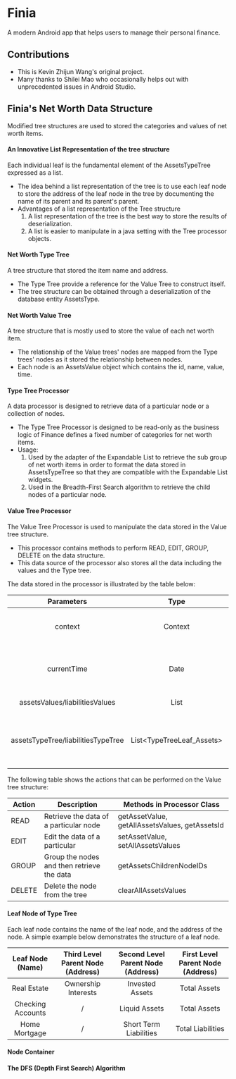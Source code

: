 # Finia

A modern Android app that helps users to manage their personal finance.

## Contributions

- This is Kevin Zhijun Wang's original project. 
- Many thanks to Shilei Mao who occasionally helps out with unprecedented issues in Android Studio.

## Finia's Net Worth Data Structure

Modified tree structures are used to stored the categories and values of net worth items.

#### An Innovative List Representation of the tree structure

Each individual leaf is the fundamental element of the AssetsTypeTree expressed as a list.
- The idea behind a list representation of the tree is to use each leaf node to store the address of the leaf node in the tree
  by documenting the name of its parent and its parent's parent.
- Advantages of a list representation of the Tree structure
    1. A list representation of the tree is the best way to store the results of deserialization.
    2. A list is easier to manipulate in a java setting with the Tree processor objects.

#### Net Worth Type Tree

A tree structure that stored the item name and address.
- The Type Tree provide a reference for the Value Tree to construct itself.
- The tree structure can be obtained through a deserialization of the database entity AssetsType.

#### Net Worth Value Tree

A tree structure that is mostly used to store the value of each net worth item.
- The relationship of the Value trees' nodes are mapped from the Type trees' nodes as it stored the relationship between nodes.
- Each node is an AssetsValue object which contains the id, name, value, time.

#### Type Tree Processor

A data processor is designed to retrieve data of a particular node or a collection of nodes.
- The Type Tree Processor is designed to be read-only as the business logic of Finance defines a fixed number of categories for net worth items.
- Usage:
     1. Used by the adapter of the Expandable List to retrieve the sub group of net worth items 
        in order to format the data stored in AssetsTypeTree so that they are compatible with the Expandable List widgets.
     2. Used in the Breadth-First Search algorithm to retrieve the child nodes of a particular node.

#### Value Tree Processor

The Value Tree Processor is used to manipulate the data stored in the Value tree structure.
- This processor contains methods to perform READ, EDIT, GROUP, DELETE on the data structure.
- This data source of the processor also stores all the data including the values and the Type tree.

The data stored in the processor is illustrated by the table below:

Parameters	| Type	| Description	| 
:-------------: | :-------------: | :-------------: |
context	| Context | The context which the processor is used
currentTime	| Date	| The current time associated with the data source
assetsValues/liabilitiesValues | List<AssetsValue>	| The data source
assetsTypeTree/liabilitiesTypeTree | List<TypeTreeLeaf_Assets> | The Type tree used to map the structure onto the Value tree

The following table shows the actions that can be performed on the Value tree structure:

Action	| Description	| Methods in Processor Class	| 
------------- | ------------------------- | ------------- |
READ	| Retrieve the data of a particular node | getAssetValue, getAllAssetsValues, getAssetsId
EDIT	| Edit the data of a particular	| setAssetValue, setAllAssetsValues 
GROUP	| Group the nodes and then retrieve the data | getAssetsChildrenNodeIDs	
DELETE	| Delete the node from the tree	| clearAllAssetsValues

#### Leaf Node of Type Tree

Each leaf node contains the name of the leaf node, and the address of the node.
A simple example below demonstrates the structure of a leaf node.

 Leaf Node (Name)  | Third Level Parent Node (Address) | Second Level Parent Node (Address) | First Level Parent Node (Address)
:-----------: | :-----------: | :-----------: | :-----------: |
 Real Estate | Ownership Interests | Invested Assets | Total Assets 
 Checking Accounts | / | Liquid Assets | Total Assets 
 Home Mortgage | / | Short Term Liabilities | Total Liabilities

#### Node Container

#### The DFS (Depth First Search) Algorithm




